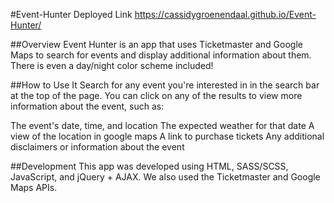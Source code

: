 #Event-Hunter
Deployed Link
https://cassidygroenendaal.github.io/Event-Hunter/

##Overview
Event Hunter is an app that uses Ticketmaster and Google Maps to search for events and display additional information about them. There is even a day/night color scheme included!

##How to Use It
Search for any event you're interested in in the search bar at the top of the page. You can click on any of the results to view more information about the event, such as:

The event's date, time, and location
The expected weather for that date
A view of the location in google maps
A link to purchase tickets
Any additional disclaimers or information about the event

##Development
This app was developed using HTML, SASS/SCSS, JavaScript, and jQuery + AJAX. We also used the Ticketmaster and Google Maps APIs.
